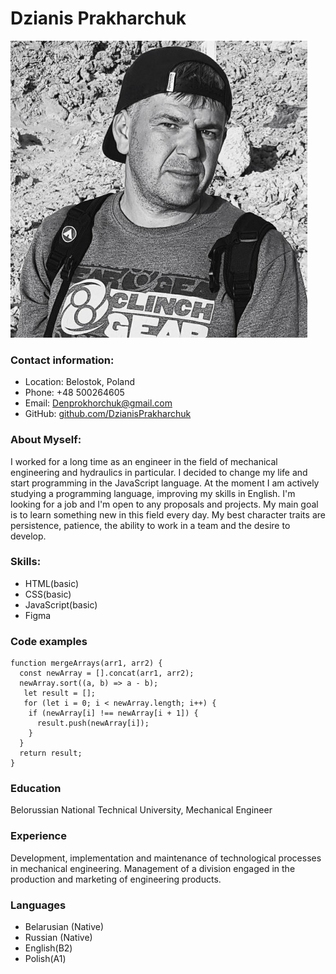 # Dzianis Prakharchuk

![Profile Picture](/img/logo.jpg)

### Contact information:
- Location: Belostok, Poland
- Phone: +48 500264605
- Email: Denprokhorchuk@gmail.com
- GitHub: [github.com/DzianisPrakharchuk](https://github.com/DzianisPrakharchuk)

### About Myself:
I worked for a long time as an engineer in the field of mechanical engineering and hydraulics in particular. I decided to change my life and start programming in the JavaScript language. At the moment I am actively studying a programming language, improving my skills in English. I'm looking for a job and I'm open to any proposals and projects. My main goal is to learn something new in this field every day. My best character traits are persistence, patience, the ability to work in a team and the desire to develop.

### Skills:
- HTML(basic)
- CSS(basic)
- JavaScript(basic)
- Figma

### Code examples
```
function mergeArrays(arr1, arr2) {
  const newArray = [].concat(arr1, arr2);
  newArray.sort((a, b) => a - b);
   let result = [];
   for (let i = 0; i < newArray.length; i++) {
    if (newArray[i] !== newArray[i + 1]) {
      result.push(newArray[i]);
    }
  }
  return result;
}

```
###  Education
Belorussian National Technical University,  Mechanical Engineer

###  Experience
Development, implementation and maintenance of technological processes in mechanical engineering. Management of a division engaged in the production and marketing of engineering products.

###  Languages
- Belarusian (Native)
- Russian (Native)
- English(B2)
- Polish(A1)